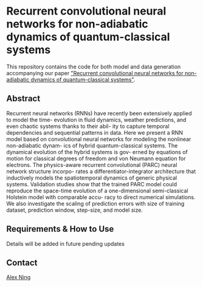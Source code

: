 # Recurrent convolutional neural networks for non-adiabatic dynamics of quantum-classical systems

This repository contains the code for both model and data generation accompanying our paper ["Recurrent convolutional neural networks for non-adiabatic dynamics of quantum-classical systems"](https://arxiv.org/abs/2412.06631#).

## Abstract

Recurrent neural networks (RNNs) have recently been extensively applied to model the time- evolution in fluid dynamics, weather predictions, and even chaotic systems thanks to their abil- ity to capture temporal dependencies and sequential patterns in data. Here we present a RNN model based on convolutional neural networks for modeling the nonlinear non-adiabatic dynam- ics of hybrid quantum-classical systems. The dynamical evolution of the hybrid systems is gov- erned by equations of motion for classical degrees of freedom and von Neumann equation for electrons. The physics-aware recurrent convolutional (PARC) neural network structure incorpo- rates a differentiator-integrator architecture that inductively models the spatiotemporal dynamics of generic physical systems. Validation studies show that the trained PARC model could reproduce the space-time evolution of a one-dimensional semi-classical Holstein model with comparable accu- racy to direct numerical simulations. We also investigate the scaling of prediction errors with size of training dataset, prediction window, step-size, and model size.

## Requirements & How to Use

Details will be added in future pending updates

## Contact

[Alex Ning](mailto:rnx2bc@virginia.edu)
